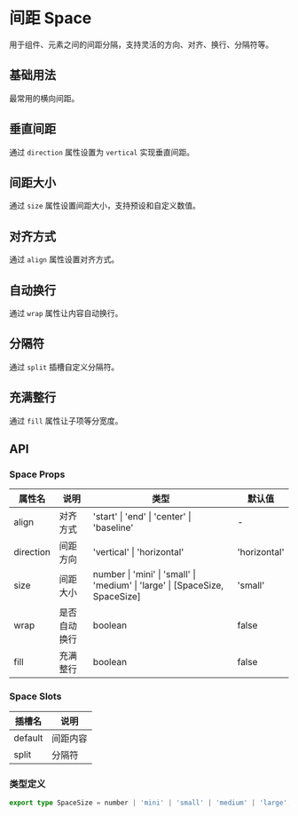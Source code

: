 # 间距 Space

用于组件、元素之间的间距分隔，支持灵活的方向、对齐、换行、分隔符等。

## 基础用法

最常用的横向间距。

<demo src="./demo/space/basic.vue"></demo>

## 垂直间距

通过 `direction` 属性设置为 `vertical` 实现垂直间距。

<demo src="./demo/space/vertical.vue"></demo>

## 间距大小

通过 `size` 属性设置间距大小，支持预设和自定义数值。

<demo src="./demo/space/size.vue"></demo>

## 对齐方式

通过 `align` 属性设置对齐方式。

<demo src="./demo/space/align.vue"></demo>

## 自动换行

通过 `wrap` 属性让内容自动换行。

<demo src="./demo/space/wrap.vue"></demo>

## 分隔符

通过 `split` 插槽自定义分隔符。

<demo src="./demo/space/split.vue"></demo>

## 充满整行

通过 `fill` 属性让子项等分宽度。

<demo src="./demo/space/fill.vue"></demo>

## API

### Space Props

| 属性名    | 说明         | 类型                                                                 | 默认值        |
|---------|------------|--------------------------------------------------------------------|------------|
| align   | 对齐方式      | 'start' \| 'end' \| 'center' \| 'baseline'                        | -          |
| direction | 间距方向    | 'vertical' \| 'horizontal'                                          | 'horizontal'|
| size    | 间距大小      | number \| 'mini' \| 'small' \| 'medium' \| 'large' \| [SpaceSize, SpaceSize] | 'small'    |
| wrap    | 是否自动换行   | boolean                                                            | false      |
| fill    | 充满整行      | boolean                                                            | false      |

### Space Slots

| 插槽名   | 说明     |
|--------|--------|
| default| 间距内容  |
| split  | 分隔符    |

### 类型定义

```ts
export type SpaceSize = number | 'mini' | 'small' | 'medium' | 'large';
``` 